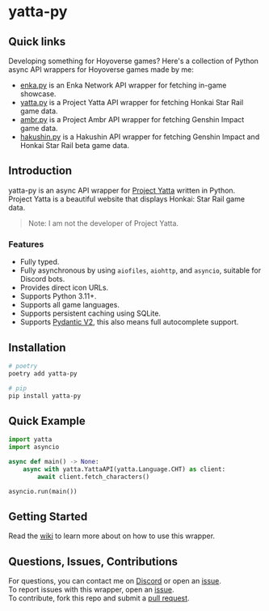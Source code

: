 # yatta-py

## Quick links

Developing something for Hoyoverse games? Here's a collection of Python async API wrappers for Hoyoverse games made by me:

- [enka.py](https://github.com/seriaati/enka-py) is an Enka Network API wrapper for fetching in-game showcase.
- [yatta.py](https://github.com/seriaati/yatta) is a Project Yatta API wrapper for fetching Honkai Star Rail game data.
- [ambr.py](https://github.com/seriaati/ambr) is a Project Ambr API wrapper for fetching Genshin Impact game data.
- [hakushin.py](https://github.com/seriaati/hakushin) is a Hakushin API wrapper for fetching Genshin Impact and Honkai Star Rail beta game data.

## Introduction

yatta-py is an async API wrapper for [Project Yatta](https://hsr.yatta.top/) written in Python.  
Project Yatta is a beautiful website that displays Honkai: Star Rail game data.

> Note: I am not the developer of Project Yatta.

### Features

- Fully typed.
- Fully asynchronous by using `aiofiles`, `aiohttp`, and `asyncio`, suitable for Discord bots.
- Provides direct icon URLs.
- Supports Python 3.11+.
- Supports all game languages.
- Supports persistent caching using SQLite.
- Supports [Pydantic V2](https://github.com/pydantic/pydantic), this also means full autocomplete support.

## Installation

```bash
# poetry
poetry add yatta-py

# pip
pip install yatta-py
```

## Quick Example

```py
import yatta
import asyncio

async def main() -> None:
    async with yatta.YattaAPI(yatta.Language.CHT) as client:
        await client.fetch_characters()

asyncio.run(main())
```

## Getting Started

Read the [wiki](https://github.com/seriaati/yatta/wiki) to learn more about on how to use this wrapper.

## Questions, Issues, Contributions

For questions, you can contact me on [Discord](https://discord.com/users/410036441129943050) or open an [issue](https://github.com/seriaati/yatta/issues).  
To report issues with this wrapper, open an [issue](https://github.com/seriaati/yatta/issues).  
To contribute, fork this repo and submit a [pull request](https://github.com/seriaati/yatta/pulls).
